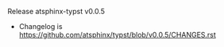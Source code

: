 Release atsphinx-typst v0.0.5

- Changelog is https://github.com/atsphinx/typst/blob/v0.0.5/CHANGES.rst
